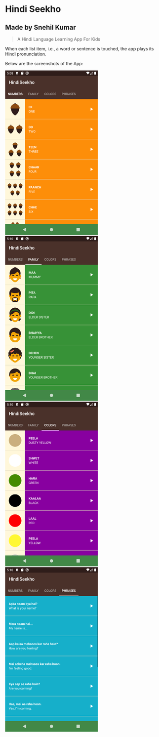 # Hindi Seekho
## Made by Snehil Kumar

>A Hindi Language Learning App For Kids

When each list item, i.e., a word or sentence is touched, the app plays its Hindi pronunciation.

Below are the screenshots of the App:

<img src="ss/Numbers.png" alt="Numbers Fragment ss" width="300px"/>
<img src="ss/Family.png" alt="Family Fragment ss" width="300px"/>  
<img src="ss/Colors.png" alt="Colors Fragment ss" width="300px"/>
<img src="ss/Phrases.png" alt="Phrases Fragment ss" width="300px"/>